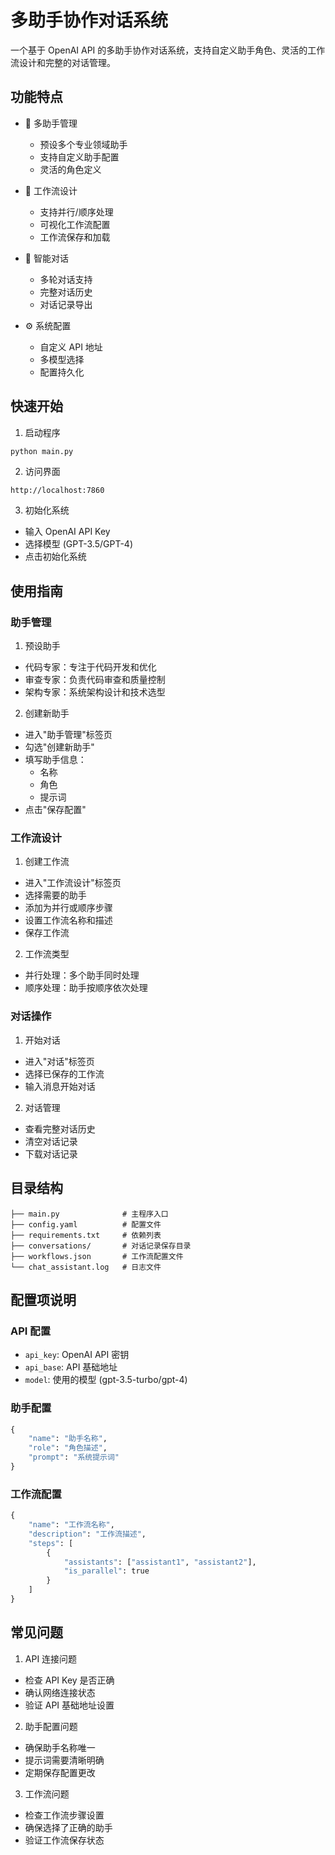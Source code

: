 # 多助手协作对话系统

一个基于 OpenAI API 的多助手协作对话系统，支持自定义助手角色、灵活的工作流设计和完整的对话管理。

## 功能特点

- 🤖 多助手管理
  - 预设多个专业领域助手
  - 支持自定义助手配置
  - 灵活的角色定义

- 🔄 工作流设计
  - 支持并行/顺序处理
  - 可视化工作流配置
  - 工作流保存和加载

- 💬 智能对话
  - 多轮对话支持
  - 完整对话历史
  - 对话记录导出

- ⚙️ 系统配置
  - 自定义 API 地址
  - 多模型选择
  - 配置持久化

## 快速开始

1. 启动程序
```bash
python main.py
```

2. 访问界面
```
http://localhost:7860
```

3. 初始化系统
- 输入 OpenAI API Key
- 选择模型 (GPT-3.5/GPT-4)
- 点击初始化系统

## 使用指南

### 助手管理

1. 预设助手
- 代码专家：专注于代码开发和优化
- 审查专家：负责代码审查和质量控制
- 架构专家：系统架构设计和技术选型

2. 创建新助手
- 进入"助手管理"标签页
- 勾选"创建新助手"
- 填写助手信息：
  - 名称
  - 角色
  - 提示词
- 点击"保存配置"

### 工作流设计

1. 创建工作流
- 进入"工作流设计"标签页
- 选择需要的助手
- 添加为并行或顺序步骤
- 设置工作流名称和描述
- 保存工作流

2. 工作流类型
- 并行处理：多个助手同时处理
- 顺序处理：助手按顺序依次处理

### 对话操作

1. 开始对话
- 进入"对话"标签页
- 选择已保存的工作流
- 输入消息开始对话

2. 对话管理
- 查看完整对话历史
- 清空对话记录
- 下载对话记录

## 目录结构

```
├── main.py              # 主程序入口
├── config.yaml          # 配置文件
├── requirements.txt     # 依赖列表
├── conversations/       # 对话记录保存目录
├── workflows.json       # 工作流配置文件
└── chat_assistant.log   # 日志文件
```

## 配置项说明

### API 配置
- `api_key`: OpenAI API 密钥
- `api_base`: API 基础地址
- `model`: 使用的模型 (gpt-3.5-turbo/gpt-4)

### 助手配置
```python
{
    "name": "助手名称",
    "role": "角色描述",
    "prompt": "系统提示词"
}
```

### 工作流配置
```python
{
    "name": "工作流名称",
    "description": "工作流描述",
    "steps": [
        {
            "assistants": ["assistant1", "assistant2"],
            "is_parallel": true
        }
    ]
}
```

## 常见问题

1. API 连接问题
- 检查 API Key 是否正确
- 确认网络连接状态
- 验证 API 基础地址设置

2. 助手配置问题
- 确保助手名称唯一
- 提示词需要清晰明确
- 定期保存配置更改

3. 工作流问题
- 检查工作流步骤设置
- 确保选择了正确的助手
- 验证工作流保存状态
